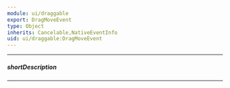 ```yaml
---
module: ui/draggable
export: DragMoveEvent
type: Object
inherits: Cancelable,NativeEventInfo
uid: ui/draggable:DragMoveEvent
---
```

---
##### shortDescription
<!-- Description goes here -->

---
<!-- Description goes here -->